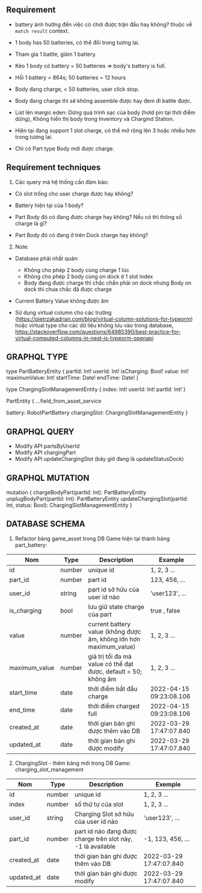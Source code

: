 ## Requirement

- battery ảnh hướng đến việc có chơi được trận đấu hay không? thuộc về `match result` context.

- 1 body has 50 batteries, có thể đổi trong tương lai.

- Tham gia 1 battle, giảm 1 battery.

- Kéo 1 body có battery = 50 batteries => body's battery is full.

- Hồi 1 battery = 864s; 50 batteries = 12 hours

- Body đang charge, < 50 batteries, user click stop.

- Body đang charge thì sẽ không assemble được hay đem đi battle được.

- List lên margic eden: Dừng quá trình sạc của body (hold pin tại thời điểm dừng), Không hiển thị body trong Inventory và Chargind Station.

- Hiện tại đang support 1 slot charge, có thể mở rộng lên 3 hoặc nhiều hơn trong tương lai.

- Chỉ có Part type Body mới được charge.

## Requirement techniques

1. Các query mà hệ thống cần đảm bảo:

- Có slot trống cho user charge được hay không?

- Battery hiện tại của 1 body?

- Part Body đó có đang được charge hay không? Nếu có thì thông số charge là gì?

- Part Body đó có đang ở trên Dock charge hay không?

2. Note:

- Database phải nhất quán:

  - Không cho phép 2 body cùng charge 1 lúc
  - Không cho phép 2 body cùng on dock ở 1 slot index
  - Body đang được charge thì chắc chắn phải on dock nhưng Body on dock thì chưa chắc đã được charge

- Current Battery Value không được âm

- Sử dụng virtual column cho các trường (https://pietrzakadrian.com/blog/virtual-column-solutions-for-typeorm) hoặc virtual type cho các dữ liệu không lưu vào trong database, https://stackoverflow.com/questions/64985390/best-practice-for-virtual-computed-columns-in-nest-js-typeorm-openapi

## GRAPHQL TYPE

type PartBatteryEntity {
partId: Int!
userId: Int!
isCharging: Bool!
value: Int!
maximumValue: Int!
startTime: Date!
endTime: Date!
}

type ChargingSlotManagementEntity {
index: Int!
userId: Int!
partId: Int!
}

PartEntity {
...field_from_asset_service

battery: RobotPartBattery
chargingSlot: ChargingSlotManagementEntity
}

## GRAPHQL QUERY

- Modify API partsByUserId
- Modify API chargingPart
- Modify API updateChargingSlot (bây giờ đang là updateStatusDock)

## GRAPHQL MUTATION

mutation {
chargeBodyPart(partId: Int): PartBatteryEntity
unplugBodyPart(partId: Int): PartBatteryEntity
updateChargingSlot(partId: Int, status: Bool): ChargingSlotManagementEntity
}

## DATABASE SCHEMA

1. Refactor bảng game_asset trong DB Game hiện tại thành bảng part_battery:

| Nom           | Type   | Description                                                        | Example                 |
| ------------- | ------ | ------------------------------------------------------------------ | ----------------------- |
| id            | number | unique id                                                          | 1, 2, 3 ...             |
| part_id       | number | part id                                                            | 123, 456, ...           |
| user_id       | string | part id sở hữu của user id nào                                     | 'user123', ...          |
| is_charging   | bool   | lưu giữ state charge của part                                      | true , false            |
| value         | number | current battery value (không được âm, không lớn hơn maximum_value) | 1, 2, 3 ...             |
| maximum_value | number | giá trị tối đa mà value có thể đạt được, default = 50; không âm    | 1, 2, 3 ...             |
| start_time    | date   | thời điểm bắt đầu charge                                           | 2022-04-15 09:23:08.106 |
| end_time      | date   | thời điểm charged full                                             | 2022-04-15 09:23:08.106 |
| created_at    | date   | thời gian bản ghi được thêm vào DB                                 | 2022-03-29 17:47:07.840 |
| updated_at    | date   | thời gian bản ghi được modify                                      | 2022-03-29 17:47:07.840 |

2. ChargingSlot - thêm bảng mới trong DB Game: charging_slot_management

| Nom        | Type   | Description                                                 | Exemple                 |
| ---------- | ------ | ----------------------------------------------------------- | ----------------------- |
| id         | number | unique id                                                   | 1, 2, 3 ...             |
| index      | number | số thứ tự của slot                                          | 1, 2, 3 ...             |
| user_id    | string | Charging Slot sở hữu của user id nào                        | 'user123', ...          |
| part_id    | number | part id nào đang được charge trên slot này, -1 là available | -1, 123, 456, ...       |
| created_at | date   | thời gian bản ghi được thêm vào DB                          | 2022-03-29 17:47:07.840 |
| updated_at | date   | thời gian bản ghi được modify                               | 2022-03-29 17:47:07.840 |
